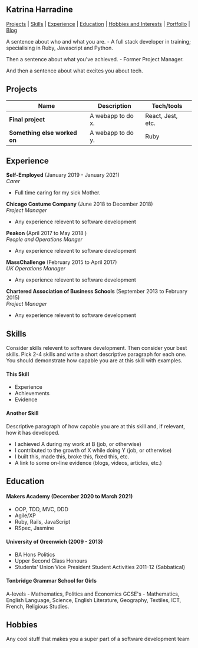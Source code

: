 ## Katrina Harradine

[Projects](#projects) | [Skills](#skills) | [Experience](#experience) | [Education](#education) | [Hobbies and Interests](#hobbies-and-interests) | [Portfolio](https://github.com/CodeRed30/portfolio) | [Blog](https://codered30.medium.com/)

A sentence about who and what you are. - A full stack developer in training; specialising in Ruby, Javascript and Python.

Then a sentence about what you've achieved. - Former Project Manager.

And then a sentence about what excites you about tech.

## Projects

| Name                         | Description       | Tech/tools        |
| ---------------------------- | ----------------- | ----------------- |
| **Final project**            | A webapp to do x. | React, Jest, etc. |
| **Something else worked on** | A webapp to do y. | Ruby              |

## Experience

**Self-Employed** (January 2019 - January 2021)  
_Carer_

- Full time caring for my sick Mother.

**Chicago Costume Company** (June 2018 to December 2018)  
_Project Manager_

- Any experience relevent to software development

**Peakon** (April 2017 to May 2018 )  
_People and Operations Manger_

- Any experience relevent to software development

**MassChallenge** (February 2015 to April 2017)  
_UK Operations Manager_

- Any experience relevent to software development

**Chartered Association of Business Schools** (September 2013 to February 2015)  
_Project Manager_

- Any experience relevent to software development

## Skills

Consider skills relevent to software development. Then consider your best skills. Pick 2-4 skills and write a short descriptive paragraph for each one. You should demonstrate how capable you are at this skill with examples.

#### This Skill

- Experience
- Achievements
- Evidence

#### Another Skill

Descriptive paragraph of how capable you are at this skill and, if relevant, how it has developed.

- I achieved A during my work at B (job, or otherwise)
- I contributed to the growth of X while doing Y (job, or otherwise)
- I built this, made this, broke this, fixed this, etc.
- A link to some on-line evidence (blogs, videos, articles, etc.)

## Education

#### Makers Academy (December 2020 to March 2021)

- OOP, TDD, MVC, DDD
- Agile/XP
- Ruby, Rails, JavaScript
- RSpec, Jasmine

#### University of Greenwich (2009 - 2013)

- BA Hons Politics
- Upper Second Class Honours
- Students' Union Vice President Student Activities 2011-12 (Sabbatical)

#### Tonbridge Grammar School for Girls

A-levels - Mathematics, Politics and Economics
GCSE's - Mathematics, English Language, Science, English Literature, Geography, Textiles, ICT, French, Religious Studies.

## Hobbies

Any cool stuff that makes you a super part of a software development team
